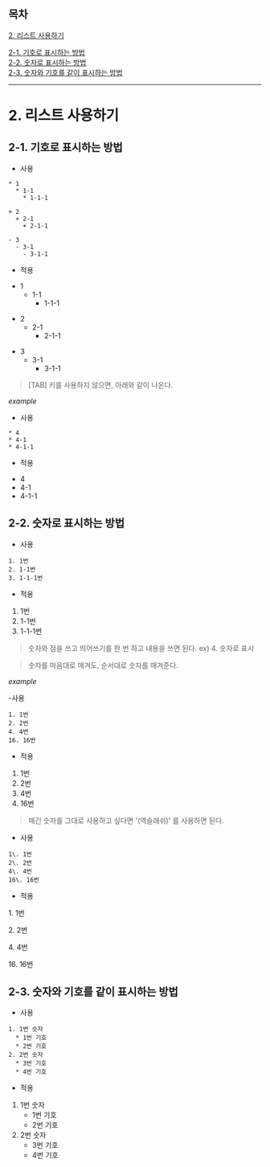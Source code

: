 ## 목차

[2. 리스트 사용하기](#2-리스트-사용하기)  

[2-1. 기호로 표시하는 방법](#2-1-기호로-표시하는-방법)   
[2-2. 숫자로 표시하는 방법](#2-2-숫자로-표시하는-방법)  
[2-3. 숫자와 기호를 같이 표시하는 방법](#2-3-숫자와-기호를-같이-표시하는-방법)

---

# 2. 리스트 사용하기
## 2-1. 기호로 표시하는 방법

- 사용
```
* 1
  * 1-1
    * 1-1-1

+ 2
  + 2-1
    + 2-1-1

- 3
  - 3-1
    - 3-1-1
```

- 적용

* 1
  * 1-1
    * 1-1-1

+ 2
  + 2-1
    + 2-1-1

- 3
  - 3-1
    - 3-1-1

> [TAB] 키를 사용하지 않으면, 아래와 같이 나온다.

*example*

- 사용

```
* 4
* 4-1
* 4-1-1
```
- 적용

* 4
* 4-1
* 4-1-1

## 2-2. 숫자로 표시하는 방법

- 사용

```
1. 1번
2. 1-1번
3. 1-1-1번
```
- 적용

1. 1번
2. 1-1번
3. 1-1-1번

> 숫자와 점을 쓰고 띄어쓰기를 한 번 하고 내용을 쓰면 된다. ex) 4. 숫자로 표시

> 숫자를 마음대로 매겨도, 순서대로 숫자를 매겨준다.

*example*

-사용

```
1. 1번
2. 2번
4. 4번
16. 16번
```
- 적용

1. 1번
2. 2번
4. 4번
16. 16번

> 매긴 숫자를 그대로 사용하고 싶다면 '\(역슬래쉬)' 를 사용하면 된다.

- 사용
```
1\. 1번
2\. 2번
4\. 4번
16\. 16번
```
- 적용

1\. 1번

2\. 2번

4\. 4번

16\. 16번

## 2-3. 숫자와 기호를 같이 표시하는 방법

- 사용
```
1. 1번 숫자
  * 1번 기호
  * 2번 기호
2. 2번 숫자
  * 3번 기호
  * 4번 기호
```

- 적용

1. 1번 숫자
   * 1번 기호
   * 2번 기호
2. 2번 숫자
   * 3번 기호
   * 4번 기호
